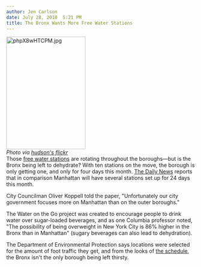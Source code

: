 ```yaml
---
author: Jen Carlson
date: July 28, 2010  5:21 PM
title: The Bronx Wants More Free Water Stations
---
```


<p><span class="mt-enclosure mt-enclosure-image" style="display: inline;"> </span></p><div class="image-left" style=" width:211px; "> <img alt="phpX8wHTCPM.jpg" src="https://web.archive.org/web/20120605080742im_/http://gothamist.com/attachments/arts_jen/phpX8wHTCPM.jpg" width="211" height="300"> <br> <i><span class="photo_caption">Photo via <a href="https://web.archive.org/web/20120605080742/http://www.flickr.com/photos/osr/4799188562/">hudson&apos;s flickr</a></span></i></div> Those <a href="https://web.archive.org/web/20120605080742/http://gothamist.com/2010/07/05/water_2.php">free water stations</a> are rotating throughout the boroughs&#x2014;but is the Bronx being left to dehydrate? With ten stations on the move, the borough is only getting one, and only for four days this month. <a href="https://web.archive.org/web/20120605080742/http://www.nydailynews.com/ny_local/bronx/2010/07/27/2010-07-27_parched_in_the_bronx.html">The Daily News</a> reports that in comparison Manhattan will have several stations set up for 24 days this month. <p></p>

<p>City Councilman Oliver Koppell told the paper, &quot;Unfortunately our city government focuses more on Manhattan than on the outer boroughs.&quot; </p>

<p>The Water on the Go project was created to encourage people to drink water over sugar-loaded beverages, and as one Columbia professor noted, &quot;The possibility of being overweight in New York City is 86% higher in the Bronx than in Manhattan&quot; (sugary beverages can also lead to dehydration).</p>

<p>The Department of Environmental Protection says locations were selected for the amount of foot traffic they get, and from the looks of <a href="https://web.archive.org/web/20120605080742/http://www.nyc.gov/html/dep/html/news/temp.shtml">the schedule</a>, the Bronx isn&apos;t the only borough being left thirsty.</p>